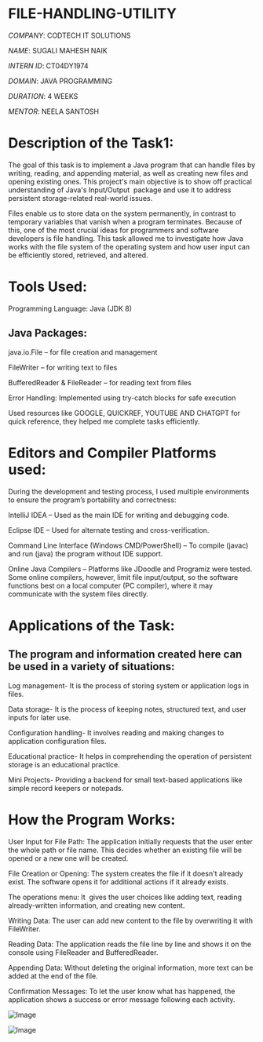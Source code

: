 # FILE-HANDLING-UTILITY

*COMPANY*: CODTECH IT SOLUTIONS

*NAME*: SUGALI MAHESH NAIK

*INTERN ID*: CT04DY1974

*DOMAIN*: JAVA PROGRAMMING

*DURATION*: 4 WEEKS

*MENTOR*: NEELA SANTOSH

# Description of the Task1:

The goal of this task is to implement a Java program that can handle files by writing, reading, and appending material, as well as creating new files and opening existing ones.  This project's main objective is to show off practical understanding of Java's Input/Output  package and use it to address persistent storage-related real-world issues.

Files enable us to store data on the system permanently, in contrast to temporary variables that vanish when a program terminates.  Because of this, one of the most crucial ideas for programmers and software developers is file handling.  This task allowed me to investigate how Java works with the file system of the operating system and how user input can be efficiently stored, retrieved, and altered.

# Tools Used:

Programming Language: Java (JDK 8)

## Java Packages:

  java.io.File – for file creation and management

  FileWriter – for writing text to files

  BufferedReader & FileReader – for reading text from files

  Error Handling: Implemented using try-catch blocks for safe execution

  Used resources like GOOGLE, QUICKREF, YOUTUBE AND CHATGPT for quick reference, they helped me complete tasks efficiently.

# Editors and Compiler Platforms used:

During the development and testing process, I used multiple environments to ensure the program’s portability and correctness:

IntelliJ IDEA – Used as the main IDE for writing and debugging code.

Eclipse IDE – Used for alternate testing and cross-verification.

Command Line Interface (Windows CMD/PowerShell) – To compile (javac) and run (java) the program without IDE support.

Online Java Compilers – Platforms like JDoodle and Programiz were tested.  Some online compilers, however, limit file input/output, so the software functions best on a local computer (PC compiler), where it may communicate with the system files directly.

# Applications of the Task:

## The program and information created here can be used in a variety of situations:

 Log management- It is the process of storing system or application logs in files.

 Data storage- It is the process of keeping notes, structured text, and user inputs for later use.

 Configuration handling- It involves reading and making changes to application configuration files.

 Educational practice- It helps in comprehending the operation of persistent storage is an educational practice.

 Mini Projects- Providing a backend for small text-based applications like simple record keepers or notepads.

# How the Program Works:

  User Input for File Path: The application initially requests that the user enter the whole path or file name.  This decides whether an existing file will be opened or a new one will be created.

  File Creation or Opening: The system creates the file if it doesn't already exist.  The software opens it for additional actions if it already exists.

  The operations menu: It  gives the user choices like adding text, reading already-written information, and creating new content.

  Writing Data: The user can add new content to the file by overwriting it with FileWriter.

  Reading Data: The application reads the file line by line and shows it on the console using FileReader and BufferedReader.

  Appending Data: Without deleting the original information, more text can be added at the end of the file.

  Confirmation Messages: To let the user know what has happened, the application shows a success or error message following each activity.

![Image](https://github.com/user-attachments/assets/0ca7829d-cec0-4421-aa3e-d741c00adb1b)

![Image](https://github.com/user-attachments/assets/ea8fe581-b99f-4d98-b0e6-54d3465556ec)
